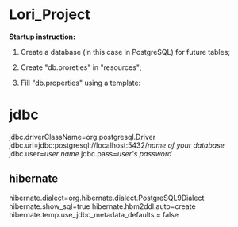 # Lori_Project

**Startup instruction:**

1) Create a database (in this case in PostgreSQL) for future tables;

2) Create "db.proreties" in "resources";

3) Fill "db.properties" using a template:

# jdbc
jdbc.driverClassName=org.postgresql.Driver
jdbc.url=jdbc:postgresql://localhost:5432/*name of your database*
jdbc.user=*user name*
jdbc.pass=*user's password*

## hibernate
hibernate.dialect=org.hibernate.dialect.PostgreSQL9Dialect
hibernate.show_sql=true
hibernate.hbm2ddl.auto=create
hibernate.temp.use_jdbc_metadata_defaults = false
